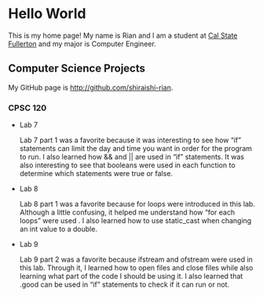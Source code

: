 # Hello World

This is my home page! My name is Rian and I am a student at [Cal State Fullerton](http://www.fullerton.edu/) and my major is Computer Engineer.

## Computer Science Projects

My GitHub page is http://github.com/shiraishi-rian.

### CPSC 120

* Lab 7

    Lab 7 part 1 was a favorite because it was interesting to see how “if” statements can limit the day and time you want in order for the program to run. I also learned how && and || are used in “if” statements. It was also interesting to see that booleans were used in each function to determine which statements were true or false.

* Lab 8

    Lab 8 part 1 was a favorite because for loops were introduced in this lab. Although a little confusing, it helped me understand how “for each loops” were used . I also learned how to use static_cast when changing an int value to a double.

* Lab 9

    Lab 9 part 2 was a favorite because ifstream and ofstream were used in this lab. Through it, I learned how to open files and close files while also learning what part of the code I should be using it. I also learned that .good can be used in “if” statements to check if it can run or not.